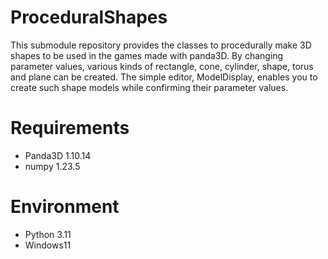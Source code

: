 # ProceduralShapes

This submodule repository provides the classes to procedurally make 3D shapes to be used in the games made with panda3D.
By changing parameter values, various kinds of rectangle, cone, cylinder, shape, torus and plane can be created.
The simple editor, ModelDisplay, enables you to create such shape models while confirming their parameter values.

# Requirements
* Panda3D 1.10.14
* numpy 1.23.5

# Environment
* Python 3.11
* Windows11





